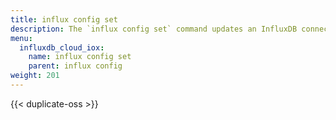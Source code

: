 ```yaml
---
title: influx config set
description: The `influx config set` command updates an InfluxDB connection configuration.
menu:
  influxdb_cloud_iox:
    name: influx config set
    parent: influx config
weight: 201
---
```


{{< duplicate-oss >}}
